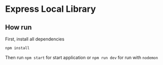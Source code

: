 # Express Local Library

## How run

First, install all dependencies

```bash
npm install
```

Then run `npm start` for start application or `npm run dev` for run with `nodemon`
